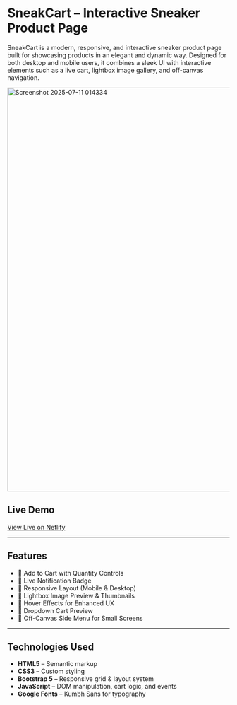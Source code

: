 
# SneakCart – Interactive Sneaker Product Page

SneakCart is a modern, responsive, and interactive sneaker product page built for showcasing products in an elegant and dynamic way. Designed for both desktop and mobile users, it combines a sleek UI with interactive elements such as a live cart, lightbox image gallery, and off-canvas navigation.


<img width="1900" height="914" alt="Screenshot 2025-07-11 014334" src="https://github.com/user-attachments/assets/5504d8e4-d130-47b8-a4af-f61257626db4" />


## Live Demo

[View Live on Netlify](https://sparkling-granita-5c0f58.netlify.app/)  


---

##  Features

- 🛒 Add to Cart with Quantity Controls  
- 🔔 Live Notification Badge  
- 📱 Responsive Layout (Mobile & Desktop)  
- 📸 Lightbox Image Preview & Thumbnails  
- 🎨 Hover Effects for Enhanced UX  
- 📂 Dropdown Cart Preview  
- 📌 Off-Canvas Side Menu for Small Screens

---

##  Technologies Used

- **HTML5** – Semantic markup  
- **CSS3** – Custom styling  
- **Bootstrap 5** – Responsive grid & layout system  
- **JavaScript** – DOM manipulation, cart logic, and events  
- **Google Fonts** – Kumbh Sans for typography  



